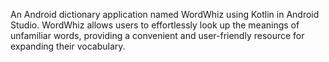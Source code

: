 An Android dictionary application named WordWhiz using Kotlin in Android Studio. WordWhiz allows users to effortlessly look up the meanings of unfamiliar words, providing a convenient and user-friendly resource for expanding their vocabulary.
